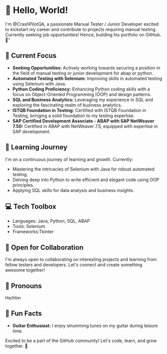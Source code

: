 # 👋 Hello, World!

I'm @CrashPilotQA, a passionate Manual Tester / Junior Developer excited to kickstart my career and contribute to projects requiring manual testing. Currently seeking job opportunities! Hence, building his portfolio on GitHub. 💼"

## 🔧 Current Focus

- **Seeking Opportunities:** Actively working towards securing a position in the field of manual testing or junior development for abap or python.
- **Automated Testing with Selenium:** Improving skills in automated testing using Selenium with Java.
- **Python Coding Proficiency:** Enhancing Python coding skills with a focus on Object-Oriented Programming (OOP) and design patterns.
- **SQL and Business Analytics:** Leveraging my experience in SQL and exploring the fascinating realm of business analytics.
- **ISTQB Foundation in Testing:** Certified with ISTQB Foundation in Testing, bringing a solid foundation to my testing expertise.
- **SAP Certified Development Associate - ABAP with SAP NetWeaver 7.50:** Certified in ABAP with NetWeaver 7.5, equipped with expertise in SAP development.

## 🌱 Learning Journey

I'm on a continuous journey of learning and growth. Currently:

- Mastering the intricacies of Selenium with Java for robust automated testing.
- Delving deep into Python to write efficient and elegant code using OOP principles.
- Applying SQL skills for data analysis and business insights.

## 💻 Tech Toolbox

- Languages: Java, Python, SQL, ABAP
- Tools: Selenium
- Frameworks:Tkinter

## 🤝 Open for Collaboration

I'm always open to collaborating on interesting projects and learning from fellow testers and developers. Let's connect and create something awesome together!

## 🌈 Pronouns

He/Him

## 🌟 Fun Facts

- **Guitar Enthusiast:** I enjoy strumming tunes on my guitar during leisure time.

Excited to be a part of the GitHub community! Let's code, learn, and grow together. 🌈



<!---
CrashPilotQA/CrashPilotQA is a ✨ special ✨ repository because its `README.md` (this file) appears on your GitHub profile.
You can click the Preview link to take a look at your changes.
--->
